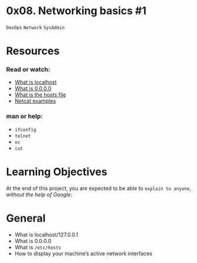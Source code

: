 # 0x08. Networking basics #1
`DevOps` `Network` `SysAdmin`

# Resources
### Read or watch:

- [What is localhost](https://alx-intranet.hbtn.io/projects/285#task-1573:~:text=Resources,active%20network%20interfaces)
- [What is 0.0.0.0](https://alx-intranet.hbtn.io/projects/285#task-1573:~:text=Resources,active%20network%20interfaces)
- [What is the hosts file](https://alx-intranet.hbtn.io/projects/285#task-1573:~:text=Resources,active%20network%20interfaces)
- [Netcat examples](https://alx-intranet.hbtn.io/projects/285#task-1573:~:text=Resources,active%20network%20interfaces)

### man or help:

- `ifconfig`
- `telnet`
- `nc`
- `cut`

# Learning Objectives
At the end of this project, you are expected to be able to `explain to anyone`, *without the help of Google*:

# General
- What is localhost/127.0.0.1
- What is 0.0.0.0
- What is `/etc/hosts`
- How to display your machine’s active network interfaces
